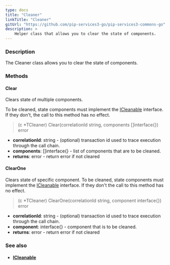 ```yaml
---
type: docs
title: "Cleaner"
linkTitle: "Cleaner"
gitUrl: "https://github.com/pip-services3-go/pip-services3-commons-go"
description: >
    Helper class that allows you to clear the state of components.
---
```


### Description

The Cleaner class allows you to clear the state of components.

### Methods

#### Clear
Clears state of multiple components.

To be cleaned, state components must implement the [ICleanable](../icleanable) interface.
If they don't, the call to this method has no effect.

> (c *TCleaner) Clear(correlationId string, components []interface{}) error

- **correlationId**: string - (optional) transaction id used to trace execution through the call chain.
- **components**: []interface{} - list of components that are to be cleaned.
- **returns**: error - return error if not cleared

#### СlearOne
Clears state of specific component.
To be cleaned, state components must implement the [ICleanable](../icleanable) interface.
If they don't the call to this method has no effect.

> (c *TCleaner) ClearOne(correlationId string, component interface{}) error

- **correlationId**: string - (optional) transaction id used to trace execution through the call chain.
- **component**: interface{} - component that is to be cleaned.
- **returns**: error - return error if not cleared

### See also
- #### [ICleanable](../icleanable)
